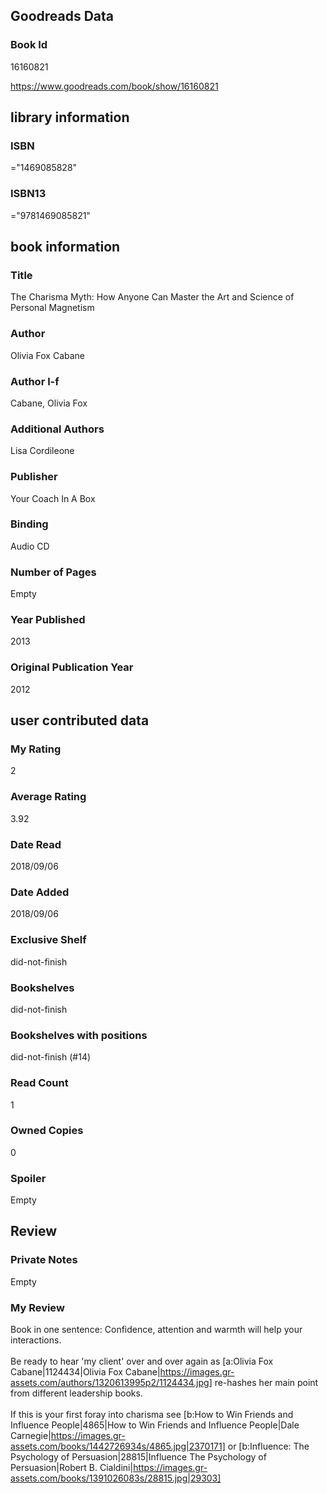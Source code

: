 <!-- This template shows how to bulk convert all columns of data into one markdown file -->
<!-- caveat: substitution key matches column headers from default export. You will get a KeyError if there's a mismatch -->

## Goodreads Data

### Book Id 

16160821

https://www.goodreads.com/book/show/16160821

## library information

### ISBN 
="1469085828"

### ISBN13 
="9781469085821"

## book information

### Title
The Charisma Myth: How Anyone Can Master the Art and Science of Personal Magnetism

### Author 
Olivia  Fox Cabane

### Author l-f 
Cabane, Olivia Fox

### Additional Authors
Lisa Cordileone

### Publisher 
Your Coach In A Box

### Binding
Audio CD

### Number of Pages
Empty

### Year Published
2013

### Original Publication Year 
2012

## user contributed data

### My Rating
2

### Average Rating
3.92

### Date Read
2018/09/06

### Date Added
2018/09/06

### Exclusive Shelf
did-not-finish

### Bookshelves
did-not-finish

### Bookshelves with positions
did-not-finish (#14)

### Read Count
1

### Owned Copies
0

### Spoiler 
Empty

## Review

### Private Notes
Empty

### My Review
Book in one sentence: Confidence, attention and warmth will help your interactions.<br/><br/>Be ready to hear 'my client' over and over again as [a:Olivia Fox Cabane|1124434|Olivia Fox Cabane|https://images.gr-assets.com/authors/1320613995p2/1124434.jpg] re-hashes her main point from different leadership books.<br/><br/>If this is your first foray into charisma see [b:How to Win Friends and Influence People|4865|How to Win Friends and Influence People|Dale Carnegie|https://images.gr-assets.com/books/1442726934s/4865.jpg|2370171] or [b:Influence: The Psychology of Persuasion|28815|Influence  The Psychology of Persuasion|Robert B. Cialdini|https://images.gr-assets.com/books/1391026083s/28815.jpg|29303]